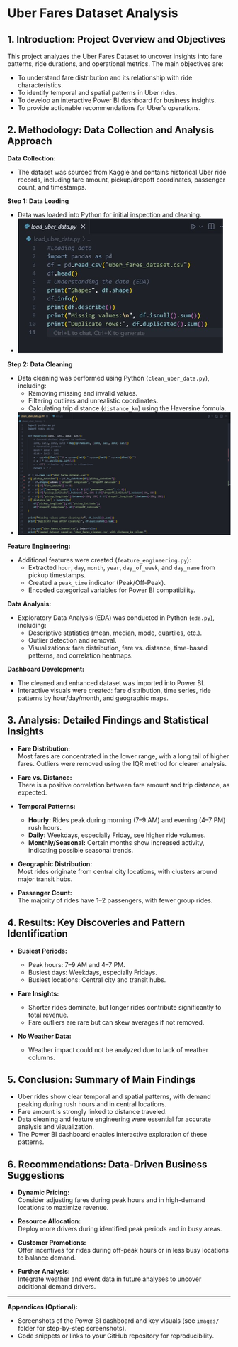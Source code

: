 # Uber Fares Dataset Analysis

## 1. Introduction: Project Overview and Objectives

This project analyzes the Uber Fares Dataset to uncover insights into fare patterns, ride durations, and operational metrics. The main objectives are:
- To understand fare distribution and its relationship with ride characteristics.
- To identify temporal and spatial patterns in Uber rides.
- To develop an interactive Power BI dashboard for business insights.
- To provide actionable recommendations for Uber’s operations.

## 2. Methodology: Data Collection and Analysis Approach

**Data Collection:**
- The dataset was sourced from Kaggle and contains historical Uber ride records, including fare amount, pickup/dropoff coordinates, passenger count, and timestamps.

**Step 1: Data Loading**
- Data was loaded into Python for initial inspection and cleaning.
- ![Step 1: Data Loading](images/screenshots/dataloadingStep1.jpeg)

**Step 2: Data Cleaning**
- Data cleaning was performed using Python (`clean_uber_data.py`), including:
  - Removing missing and invalid values.
  - Filtering outliers and unrealistic coordinates.
  - Calculating trip distance (`distance_km`) using the Haversine formula.
- ![Step 2: Data Cleaning](images/screenshots/datacleaningstep2.jpeg)

**Feature Engineering:**
- Additional features were created (`feature_engineering.py`):
  - Extracted `hour`, `day`, `month`, `year`, `day_of_week`, and `day_name` from pickup timestamps.
  - Created a `peak_time` indicator (Peak/Off-Peak).
  - Encoded categorical variables for Power BI compatibility.

**Data Analysis:**
- Exploratory Data Analysis (EDA) was conducted in Python (`eda.py`), including:
  - Descriptive statistics (mean, median, mode, quartiles, etc.).
  - Outlier detection and removal.
  - Visualizations: fare distribution, fare vs. distance, time-based patterns, and correlation heatmaps.

**Dashboard Development:**
- The cleaned and enhanced dataset was imported into Power BI.
- Interactive visuals were created: fare distribution, time series, ride patterns by hour/day/month, and geographic maps.

## 3. Analysis: Detailed Findings and Statistical Insights

- **Fare Distribution:**  
  Most fares are concentrated in the lower range, with a long tail of higher fares. Outliers were removed using the IQR method for clearer analysis.

- **Fare vs. Distance:**  
  There is a positive correlation between fare amount and trip distance, as expected.

- **Temporal Patterns:**  
  - **Hourly:** Rides peak during morning (7–9 AM) and evening (4–7 PM) rush hours.
  - **Daily:** Weekdays, especially Friday, see higher ride volumes.
  - **Monthly/Seasonal:** Certain months show increased activity, indicating possible seasonal trends.

- **Geographic Distribution:**  
  Most rides originate from central city locations, with clusters around major transit hubs.

- **Passenger Count:**  
  The majority of rides have 1–2 passengers, with fewer group rides.

## 4. Results: Key Discoveries and Pattern Identification

- **Busiest Periods:**  
  - Peak hours: 7–9 AM and 4–7 PM.
  - Busiest days: Weekdays, especially Fridays.
  - Busiest locations: Central city and transit hubs.

- **Fare Insights:**  
  - Shorter rides dominate, but longer rides contribute significantly to total revenue.
  - Fare outliers are rare but can skew averages if not removed.

- **No Weather Data:**  
  - Weather impact could not be analyzed due to lack of weather columns.

## 5. Conclusion: Summary of Main Findings

- Uber rides show clear temporal and spatial patterns, with demand peaking during rush hours and in central locations.
- Fare amount is strongly linked to distance traveled.
- Data cleaning and feature engineering were essential for accurate analysis and visualization.
- The Power BI dashboard enables interactive exploration of these patterns.

## 6. Recommendations: Data-Driven Business Suggestions

- **Dynamic Pricing:**  
  Consider adjusting fares during peak hours and in high-demand locations to maximize revenue.

- **Resource Allocation:**  
  Deploy more drivers during identified peak periods and in busy areas.

- **Customer Promotions:**  
  Offer incentives for rides during off-peak hours or in less busy locations to balance demand.

- **Further Analysis:**  
  Integrate weather and event data in future analyses to uncover additional demand drivers.

---

**Appendices (Optional):**
- Screenshots of the Power BI dashboard and key visuals (see `images/` folder for step-by-step screenshots).
- Code snippets or links to your GitHub repository for reproducibility. 